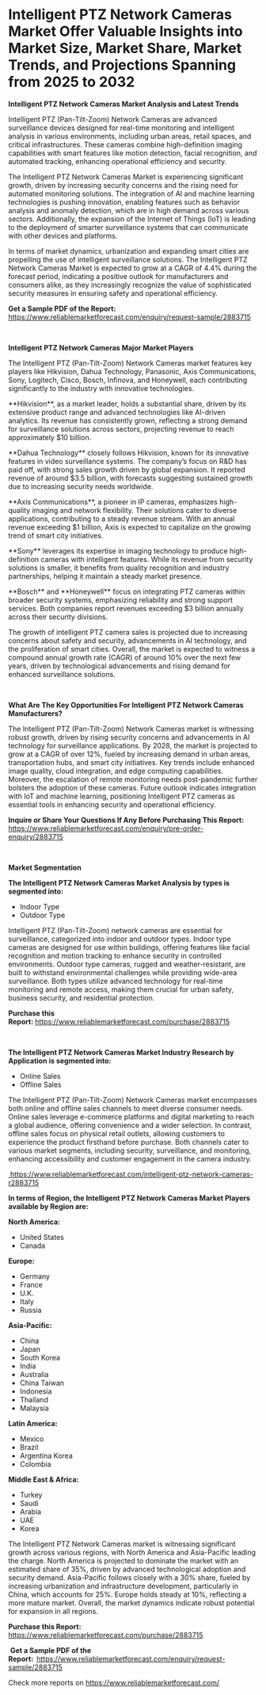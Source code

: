 <p><h1>Intelligent PTZ Network Cameras Market Offer Valuable Insights into Market Size, Market Share, Market Trends, and Projections Spanning from 2025 to 2032</h1></p><p><strong>Intelligent PTZ Network Cameras Market Analysis and Latest Trends</strong></p>
<p><p>Intelligent PTZ (Pan-Tilt-Zoom) Network Cameras are advanced surveillance devices designed for real-time monitoring and intelligent analysis in various environments, including urban areas, retail spaces, and critical infrastructures. These cameras combine high-definition imaging capabilities with smart features like motion detection, facial recognition, and automated tracking, enhancing operational efficiency and security.</p><p>The Intelligent PTZ Network Cameras Market is experiencing significant growth, driven by increasing security concerns and the rising need for automated monitoring solutions. The integration of AI and machine learning technologies is pushing innovation, enabling features such as behavior analysis and anomaly detection, which are in high demand across various sectors. Additionally, the expansion of the Internet of Things (IoT) is leading to the deployment of smarter surveillance systems that can communicate with other devices and platforms.</p><p>In terms of market dynamics, urbanization and expanding smart cities are propelling the use of intelligent surveillance solutions. The Intelligent PTZ Network Cameras Market is expected to grow at a CAGR of 4.4% during the forecast period, indicating a positive outlook for manufacturers and consumers alike, as they increasingly recognize the value of sophisticated security measures in ensuring safety and operational efficiency.</p></p>
<p><strong>Get a Sample PDF of the Report:&nbsp;</strong> <a href="https://www.reliablemarketforecast.com/enquiry/request-sample/2883715?utm_campaign=2397&utm_medium=2&utm_source=Github&utm_content=ia&utm_term=13032025&utm_id=intelligent-ptz-network-cameras">https://www.reliablemarketforecast.com/enquiry/request-sample/2883715</a></p>
<p>&nbsp;</p>
<p><strong>Intelligent PTZ Network Cameras Major Market Players</strong></p>
<p><p>The Intelligent PTZ (Pan-Tilt-Zoom) Network Cameras market features key players like Hikvision, Dahua Technology, Panasonic, Axis Communications, Sony, Logitech, Cisco, Bosch, Infinova, and Honeywell, each contributing significantly to the industry with innovative technologies.</p><p>**Hikvision**, as a market leader, holds a substantial share, driven by its extensive product range and advanced technologies like AI-driven analytics. Its revenue has consistently grown, reflecting a strong demand for surveillance solutions across sectors, projecting revenue to reach approximately $10 billion.</p><p>**Dahua Technology** closely follows Hikvision, known for its innovative features in video surveillance systems. The company’s focus on R&D has paid off, with strong sales growth driven by global expansion. It reported revenue of around $3.5 billion, with forecasts suggesting sustained growth due to increasing security needs worldwide.</p><p>**Axis Communications**, a pioneer in IP cameras, emphasizes high-quality imaging and network flexibility. Their solutions cater to diverse applications, contributing to a steady revenue stream. With an annual revenue exceeding $1 billion, Axis is expected to capitalize on the growing trend of smart city initiatives.</p><p>**Sony** leverages its expertise in imaging technology to produce high-definition cameras with intelligent features. While its revenue from security solutions is smaller, it benefits from quality recognition and industry partnerships, helping it maintain a steady market presence.</p><p>**Bosch** and **Honeywell** focus on integrating PTZ cameras within broader security systems, emphasizing reliability and strong support services. Both companies report revenues exceeding $3 billion annually across their security divisions.</p><p>The growth of intelligent PTZ camera sales is projected due to increasing concerns about safety and security, advancements in AI technology, and the proliferation of smart cities. Overall, the market is expected to witness a compound annual growth rate (CAGR) of around 10% over the next few years, driven by technological advancements and rising demand for enhanced surveillance solutions.</p></p>
<p>&nbsp;</p>
<p><strong>What Are The Key Opportunities For Intelligent PTZ Network Cameras Manufacturers?</strong></p>
<p><p>The Intelligent PTZ (Pan-Tilt-Zoom) Network Cameras market is witnessing robust growth, driven by rising security concerns and advancements in AI technology for surveillance applications. By 2028, the market is projected to grow at a CAGR of over 12%, fueled by increasing demand in urban areas, transportation hubs, and smart city initiatives. Key trends include enhanced image quality, cloud integration, and edge computing capabilities. Moreover, the escalation of remote monitoring needs post-pandemic further bolsters the adoption of these cameras. Future outlook indicates integration with IoT and machine learning, positioning Intelligent PTZ cameras as essential tools in enhancing security and operational efficiency.</p></p>
<p><strong>Inquire or Share Your Questions If Any Before Purchasing This Report:</strong> <a href="https://www.reliablemarketforecast.com/enquiry/pre-order-enquiry/2883715?utm_campaign=2397&utm_medium=2&utm_source=Github&utm_content=ia&utm_term=13032025&utm_id=intelligent-ptz-network-cameras">https://www.reliablemarketforecast.com/enquiry/pre-order-enquiry/2883715</a></p>
<p>&nbsp;</p>
<p><strong>Market Segmentation</strong></p>
<p><strong>The Intelligent PTZ Network Cameras Market Analysis by types is segmented into:</strong></p>
<p><ul><li>Indoor Type</li><li>Outdoor Type</li></ul></p>
<p><p>Intelligent PTZ (Pan-Tilt-Zoom) network cameras are essential for surveillance, categorized into indoor and outdoor types. Indoor type cameras are designed for use within buildings, offering features like facial recognition and motion tracking to enhance security in controlled environments. Outdoor type cameras, rugged and weather-resistant, are built to withstand environmental challenges while providing wide-area surveillance. Both types utilize advanced technology for real-time monitoring and remote access, making them crucial for urban safety, business security, and residential protection.</p></p>
<p><strong>Purchase this Report:&nbsp;</strong><a href="https://www.reliablemarketforecast.com/purchase/2883715?utm_campaign=2397&utm_medium=2&utm_source=Github&utm_content=ia&utm_term=13032025&utm_id=intelligent-ptz-network-cameras">https://www.reliablemarketforecast.com/purchase/2883715</a></p>
<p>&nbsp;</p>
<p><strong>The Intelligent PTZ Network Cameras Market Industry Research by Application is segmented into:</strong></p>
<p><ul><li>Online Sales</li><li>Offline Sales</li></ul></p>
<p><p>The Intelligent PTZ (Pan-Tilt-Zoom) Network Cameras market encompasses both online and offline sales channels to meet diverse consumer needs. Online sales leverage e-commerce platforms and digital marketing to reach a global audience, offering convenience and a wider selection. In contrast, offline sales focus on physical retail outlets, allowing customers to experience the product firsthand before purchase. Both channels cater to various market segments, including security, surveillance, and monitoring, enhancing accessibility and customer engagement in the camera industry.</p></p>
<p><a href="https://www.reliablemarketforecast.com/intelligent-ptz-network-cameras-r2883715?utm_campaign=2397&utm_medium=2&utm_source=Github&utm_content=ia&utm_term=13032025&utm_id=intelligent-ptz-network-cameras">&nbsp;https://www.reliablemarketforecast.com/intelligent-ptz-network-cameras-r2883715</a></p>
<p><strong>In terms of Region, the Intelligent PTZ Network Cameras Market Players available by Region are:</strong></p>
<p>
    <p> <strong> North America: </strong>
        <ul>
            <li>United States</li>
            <li>Canada</li>
        </ul>
        </p> 
    <p> <strong> Europe: </strong>
        <ul>
            <li>Germany</li>
            <li>France</li>
            <li>U.K.</li>
            <li>Italy</li>
            <li>Russia</li>
        </ul>
        </p> 
    <p> <strong> Asia-Pacific: </strong>
        <ul>
            <li>China</li>
            <li>Japan</li>
            <li>South Korea</li>
            <li>India</li>
            <li>Australia</li>
            <li>China Taiwan</li>
            <li>Indonesia</li>
            <li>Thailand</li>
            <li>Malaysia</li>
        </ul>
        </p> 
    <p> <strong> Latin America: </strong>
        <ul>
            <li>Mexico</li>
            <li>Brazil</li>
            <li>Argentina Korea</li>
            <li>Colombia</li>
        </ul>
        </p> 
    <p> <strong> Middle East & Africa: </strong>
        <ul>
            <li>Turkey</li>
            <li>Saudi</li>
            <li>Arabia</li>
            <li>UAE</li>
            <li>Korea</li>
        </ul>
    </p>
    </p>
<p><p>The Intelligent PTZ Network Cameras market is witnessing significant growth across various regions, with North America and Asia-Pacific leading the charge. North America is projected to dominate the market with an estimated share of 35%, driven by advanced technological adoption and security demand. Asia-Pacific follows closely with a 30% share, fueled by increasing urbanization and infrastructure development, particularly in China, which accounts for 25%. Europe holds steady at 10%, reflecting a more mature market. Overall, the market dynamics indicate robust potential for expansion in all regions.</p></p>
<p><strong>Purchase this Report: </strong><a href="https://www.reliablemarketforecast.com/purchase/2883715?utm_campaign=2397&utm_medium=2&utm_source=Github&utm_content=ia&utm_term=13032025&utm_id=intelligent-ptz-network-cameras">https://www.reliablemarketforecast.com/purchase/2883715</a></p>
<p>&nbsp;<strong>Get a Sample PDF of the Report:&nbsp;&nbsp;</strong><a href="https://www.reliablemarketforecast.com/enquiry/request-sample/2883715?utm_campaign=2397&utm_medium=2&utm_source=Github&utm_content=ia&utm_term=13032025&utm_id=intelligent-ptz-network-cameras">https://www.reliablemarketforecast.com/enquiry/request-sample/2883715</a></p>
<p><strong></strong></p>
<p>Check more reports on <a href="https://www.reliablemarketforecast.com/?utm_campaign=2397&utm_medium=2&utm_source=Github&utm_content=ia&utm_term=13032025&utm_id=intelligent-ptz-network-cameras">https://www.reliablemarketforecast.com/</a></p>